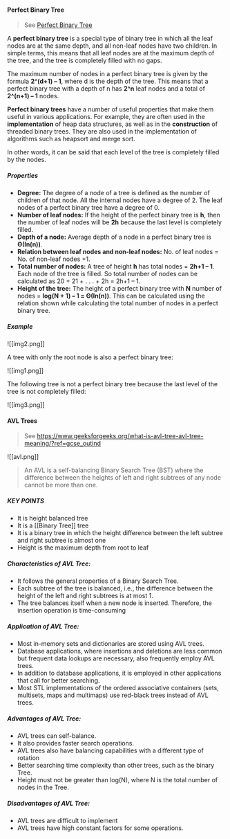 #### Perfect Binary Tree
> See [Perfect Binary Tree](https://www.geeksforgeeks.org/perfect-binary-tree/)

A **perfect binary tree** is a special type of binary tree in which all the leaf nodes are at the same depth, and all non-leaf nodes have two children. In simple terms, this means that all leaf nodes are at the maximum depth of the tree, and the tree is completely filled with no gaps.

The maximum number of nodes in a perfect binary tree is given by the formula **2^(d+1) – 1**, where d is the depth of the tree. This means that a perfect binary tree with a depth of n has **2^n** leaf nodes and a total of **2^(n+1) – 1** nodes.

**Perfect binary trees** have a number of useful properties that make them useful in various applications. For example, they are often used in the **implementation** of heap data structures, as well as in the **construction** of threaded binary trees. They are also used in the implementation of algorithms such as heapsort and merge sort.

In other words, it can be said that each level of the tree is completely filled by the nodes.

##### Properties
- **Degree:** The degree of a node of a tree is defined as the number of children of that node. All the internal nodes have a degree of 2. The leaf nodes of a perfect binary tree have a degree of 0.
- **Number of leaf nodes:** If the height of the perfect binary tree is **h**, then the number of leaf nodes will be **2h** because the last level is completely filled.
- **Depth of a node:** Average depth of a node in a perfect binary tree is **Θ(ln(n))**.
- **Relation between leaf nodes and non-leaf nodes:** No. of leaf nodes = No. of non-leaf nodes +1.
- **Total number of nodes:** A tree of height **h** has total nodes = **2h+1 – 1**. Each node of the tree is filled. So total number of nodes can be calculated as 20 + 21 + . . . + 2h = 2h+1 – 1.
- **Height of the tree:** The height of a perfect binary tree with **N** number of nodes = **log(N + 1) – 1 = Θ(ln(n))**. This can be calculated using the relation shown while calculating the total number of nodes in a perfect binary tree.

##### Example
![[img2.png]]

A tree with only the root node is also a perfect binary tree:

![[img1.png]]

The following tree is not a perfect binary tree because the last level of the tree is not completely filled:

![[img3.png]]


#### AVL Trees
> See https://www.geeksforgeeks.org/what-is-avl-tree-avl-tree-meaning/?ref=gcse_outind

![[avl.png]]

>An AVL is a self-balancing Binary Search Tree (BST) where the difference between the heights of left and right subtrees of any node cannot be more than one.

##### KEY POINTS

- It is height balanced tree
- It is a [[Binary Tree]] tree
- It is a binary tree in which the height difference between the left subtree and right subtree is almost one
- Height is the maximum depth from root to leaf

##### Characteristics of AVL Tree:

- It follows the general properties of a Binary Search Tree.
- Each subtree of the tree is balanced, i.e., the difference between the height of the left and right subtrees is at most 1.
- The tree balances itself when a new node is inserted. Therefore, the insertion operation is time-consuming

##### Application of AVL Tree:

- Most in-memory sets and dictionaries are stored using AVL trees.
- Database applications, where insertions and deletions are less common but frequent data lookups are necessary, also frequently employ AVL trees.
- In addition to database applications, it is employed in other applications that call for better searching.
- Most STL implementations of the ordered associative containers (sets, multisets, maps and multimaps) use red-black trees instead of AVL trees.

##### Advantages of AVL Tree:

- AVL trees can self-balance.
- It also provides faster search operations.
- AVL trees also have balancing capabilities with a different type of rotation
- Better searching time complexity than other trees, such as the binary Tree.
- Height must not be greater than log(N), where N is the total number of nodes in the Tree.

##### Disadvantages of AVL Tree:

- AVL trees are difficult to implement
- AVL trees have high constant factors for some operations.